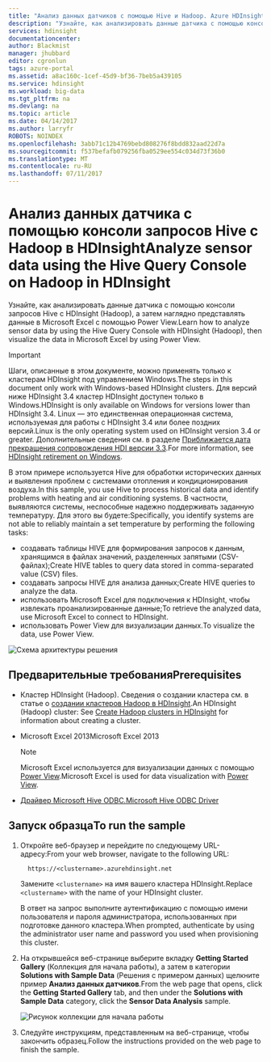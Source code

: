 ```yaml
---
title: "Анализ данных датчиков с помощью Hive и Hadoop. Azure HDInsight | Документация Майкрософт"
description: "Узнайте, как анализировать данные датчика с помощью консоли запросов Hive с HDInsight (Hadoop), а затем наглядно представлять данные в Microsoft Excel с помощью Power View."
services: hdinsight
documentationcenter: 
author: Blackmist
manager: jhubbard
editor: cgronlun
tags: azure-portal
ms.assetid: a8ac160c-1cef-45d9-bf36-7beb5a439105
ms.service: hdinsight
ms.workload: big-data
ms.tgt_pltfrm: na
ms.devlang: na
ms.topic: article
ms.date: 04/14/2017
ms.author: larryfr
ROBOTS: NOINDEX
ms.openlocfilehash: 3abb71c12b4769bebd808276f8bdd832aad22d7a
ms.sourcegitcommit: f537befafb079256fba0529ee554c034d73f36b0
ms.translationtype: MT
ms.contentlocale: ru-RU
ms.lasthandoff: 07/11/2017
---
```

# <a name="analyze-sensor-data-using-the-hive-query-console-on-hadoop-in-hdinsight"></a><span data-ttu-id="c0cd7-103">Анализ данных датчика с помощью консоли запросов Hive с Hadoop в HDInsight</span><span class="sxs-lookup"><span data-stu-id="c0cd7-103">Analyze sensor data using the Hive Query Console on Hadoop in HDInsight</span></span>

<span data-ttu-id="c0cd7-104">Узнайте, как анализировать данные датчика с помощью консоли запросов Hive с HDInsight (Hadoop), а затем наглядно представлять данные в Microsoft Excel с помощью Power View.</span><span class="sxs-lookup"><span data-stu-id="c0cd7-104">Learn how to analyze sensor data by using the Hive Query Console with HDInsight (Hadoop), then visualize the data in Microsoft Excel by using Power View.</span></span>

> [!IMPORTANT]
> <span data-ttu-id="c0cd7-105">Шаги, описанные в этом документе, можно применять только к кластерам HDInsight под управлением Windows.</span><span class="sxs-lookup"><span data-stu-id="c0cd7-105">The steps in this document only work with Windows-based HDInsight clusters.</span></span> <span data-ttu-id="c0cd7-106">Для версий ниже HDInsight 3.4 кластер HDInsight доступен только в Windows.</span><span class="sxs-lookup"><span data-stu-id="c0cd7-106">HDInsight is only available on Windows for versions lower than HDInsight 3.4.</span></span> <span data-ttu-id="c0cd7-107">Linux — это единственная операционная система, используемая для работы с HDInsight 3.4 или более поздних версий.</span><span class="sxs-lookup"><span data-stu-id="c0cd7-107">Linux is the only operating system used on HDInsight version 3.4 or greater.</span></span> <span data-ttu-id="c0cd7-108">Дополнительные сведения см. в разделе [Приближается дата прекращения сопровождения HDI версии 3.3](hdinsight-component-versioning.md#hdinsight-windows-retirement).</span><span class="sxs-lookup"><span data-stu-id="c0cd7-108">For more information, see [HDInsight retirement on Windows](hdinsight-component-versioning.md#hdinsight-windows-retirement).</span></span>


<span data-ttu-id="c0cd7-109">В этом примере используется Hive для обработки исторических данных и выявления проблем с системами отопления и кондиционирования воздуха.</span><span class="sxs-lookup"><span data-stu-id="c0cd7-109">In this sample, you use Hive to process historical data and identify problems with heating and air conditioning systems.</span></span> <span data-ttu-id="c0cd7-110">В частности, выявляются системы, неспособные надежно поддерживать заданную температуру. Для этого вы будете:</span><span class="sxs-lookup"><span data-stu-id="c0cd7-110">Specifically, you identify systems are not able to reliably maintain a set temperature by performing the following tasks:</span></span>

* <span data-ttu-id="c0cd7-111">создавать таблицы HIVE для формирования запросов к данным, хранящимся в файлах значений, разделенных запятыми (CSV-файлах);</span><span class="sxs-lookup"><span data-stu-id="c0cd7-111">Create HIVE tables to query data stored in comma-separated value (CSV) files.</span></span>
* <span data-ttu-id="c0cd7-112">создавать запросы HIVE для анализа данных;</span><span class="sxs-lookup"><span data-stu-id="c0cd7-112">Create HIVE queries to analyze the data.</span></span>
* <span data-ttu-id="c0cd7-113">использовать Microsoft Excel для подключения к HDInsight, чтобы извлекать проанализированные данные;</span><span class="sxs-lookup"><span data-stu-id="c0cd7-113">To retrieve the analyzed data, use Microsoft Excel to connect to HDInsight.</span></span>
* <span data-ttu-id="c0cd7-114">использовать Power View для визуализации данных.</span><span class="sxs-lookup"><span data-stu-id="c0cd7-114">To visualize the data, use Power View.</span></span>

![Схема архитектуры решения](./media/hdinsight-hive-analyze-sensor-data/hvac-architecture.png)

## <a name="prerequisites"></a><span data-ttu-id="c0cd7-116">Предварительные требования</span><span class="sxs-lookup"><span data-stu-id="c0cd7-116">Prerequisites</span></span>

* <span data-ttu-id="c0cd7-117">Кластер HDInsight (Hadoop). Сведения о создании кластера см. в статье о [создании кластеров Hadoop в HDInsight](hdinsight-hadoop-provision-linux-clusters.md).</span><span class="sxs-lookup"><span data-stu-id="c0cd7-117">An HDInsight (Hadoop) cluster: See [Create Hadoop clusters in HDInsight](hdinsight-hadoop-provision-linux-clusters.md) for information about creating a cluster.</span></span>
* <span data-ttu-id="c0cd7-118">Microsoft Excel 2013</span><span class="sxs-lookup"><span data-stu-id="c0cd7-118">Microsoft Excel 2013</span></span>

  > [!NOTE]
  > <span data-ttu-id="c0cd7-119">Microsoft Excel используется для визуализации данных с помощью [Power View](https://support.office.com/Article/Power-View-Explore-visualize-and-present-your-data-98268d31-97e2-42aa-a52b-a68cf460472e?ui=en-US&rs=en-US&ad=US).</span><span class="sxs-lookup"><span data-stu-id="c0cd7-119">Microsoft Excel is used for data visualization with [Power View](https://support.office.com/Article/Power-View-Explore-visualize-and-present-your-data-98268d31-97e2-42aa-a52b-a68cf460472e?ui=en-US&rs=en-US&ad=US).</span></span>

* [<span data-ttu-id="c0cd7-120">Драйвер Microsoft Hive ODBC.</span><span class="sxs-lookup"><span data-stu-id="c0cd7-120">Microsoft Hive ODBC Driver</span></span>](http://www.microsoft.com/download/details.aspx?id=40886)

## <a name="to-run-the-sample"></a><span data-ttu-id="c0cd7-121">Запуск образца</span><span class="sxs-lookup"><span data-stu-id="c0cd7-121">To run the sample</span></span>

1. <span data-ttu-id="c0cd7-122">Откройте веб-браузер и перейдите по следующему URL-адресу:</span><span class="sxs-lookup"><span data-stu-id="c0cd7-122">From your web browser, navigate to the following URL:</span></span> 

         https://<clustername>.azurehdinsight.net

    <span data-ttu-id="c0cd7-123">Замените `<clustername>` на имя вашего кластера HDInsight.</span><span class="sxs-lookup"><span data-stu-id="c0cd7-123">Replace `<clustername>` with the name of your HDInsight cluster.</span></span>

    <span data-ttu-id="c0cd7-124">В ответ на запрос выполните аутентификацию с помощью имени пользователя и пароля администратора, использованных при подготовке данного кластера.</span><span class="sxs-lookup"><span data-stu-id="c0cd7-124">When prompted, authenticate by using the administrator user name and password you used when provisioning this cluster.</span></span>

2. <span data-ttu-id="c0cd7-125">На открывшейся веб-странице выберите вкладку **Getting Started Gallery** (Коллекция для начала работы), а затем в категории **Solutions with Sample Data** (Решения с примером данных) щелкните пример **Анализ данных датчиков**.</span><span class="sxs-lookup"><span data-stu-id="c0cd7-125">From the web page that opens, click the **Getting Started Gallery** tab, and then under the **Solutions with Sample Data** category, click the **Sensor Data Analysis** sample.</span></span>

    ![Рисунок коллекции для начала работы](./media/hdinsight-hive-analyze-sensor-data/getting-started-gallery.png)

3. <span data-ttu-id="c0cd7-127">Следуйте инструкциям, представленным на веб-странице, чтобы закончить образец.</span><span class="sxs-lookup"><span data-stu-id="c0cd7-127">Follow the instructions provided on the web page to finish the sample.</span></span>
